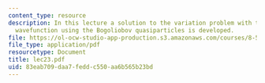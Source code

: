 ```yaml
---
content_type: resource
description: In this lecture a solution to the variation problem with the BCS trial
  wavefunction using the Bogoliobov quasiparticles is developed.
file: https://ol-ocw-studio-app-production.s3.amazonaws.com/courses/8-511-theory-of-solids-i-fall-2004/83eab709daa7feddc550aa6b565b23bd_lec23.pdf
file_type: application/pdf
resourcetype: Document
title: lec23.pdf
uid: 83eab709-daa7-fedd-c550-aa6b565b23bd
---
```

